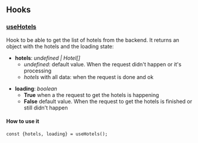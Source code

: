 ## Hooks

### [useHotels](https://github.com/migue02/miguel-morales-aircall-test/tree/main/src/hooks/useHotels)

Hook to be able to get the list of hotels from the backend.
It returns an object with the hotels and the loading state:

-   **hotels**: _undefined | Hotel[]_
    -   _undefined_: default value. When the request didn't happen or it's processing
    -   _hotels_ with all data: when the request is done and ok

*   **loading**: _boolean_
    -   **True** when a the request to get the hotels is happening
    -   **False** default value. When the request to get the hotels is finished or still didn't happen

#### How to use it

`const {hotels, loading} = useHotels();`
